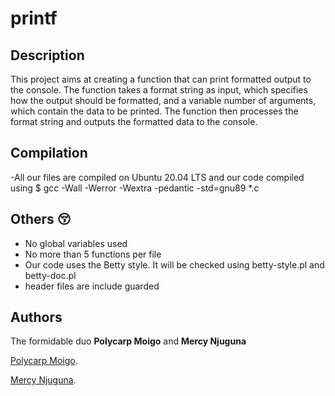 # printf
## Description 

This project aims at creating a function that can print formatted output to the console.
The function takes a format string as input, which specifies how the output should be formatted, and a variable number of arguments, which contain the data to be printed. The function then processes the format string and outputs the formatted data to the console.

## Compilation
-All our files are compiled on Ubuntu 20.04 LTS and our code compiled using $ gcc -Wall -Werror -Wextra -pedantic -std=gnu89 *.c


## Others 😚
+ No global variables used
+ No more than 5 functions per file
+ Our code uses the Betty style. It will be checked using betty-style.pl and betty-doc.pl
+ header files are include guarded


## Authors 
 The formidable duo **Polycarp Moigo** and **Mercy Njuguna**

[Polycarp Moigo](https://github.com/Polygrapher1181).

[Mercy Njuguna](https://github.com/Mercy-Njuguna).

